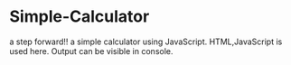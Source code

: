 # Simple-Calculator
a step forward!!
a simple calculator using JavaScript.
HTML,JavaScript is used here.
Output can be visible in console.

